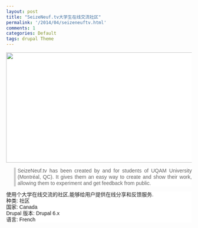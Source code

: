 ```yaml
---
layout: post
title: "SeizeNeuf.tv大学生在线交流社区"
permalink: '/2014/04/seizeneuftv.html'
comments: 1
categories: Default
tags: drupal Theme
---
```

<div style="background-color: white; font-family: Arial, Verdana, sans-serif; font-size: 14px; line-height: 17px; text-align: justify;"><a href="http://www.seizeneuf.tv/" style="color: black; font-weight: bold;" target="_blank"><img alt="" class="imagecache imagecache-showcase600 imagecache-default imagecache-showcase600_default" height="300" src="http://www.drupalsites.net/files/imagecache/showcase600/screenshot/7835-seizeneuf.jpg" style="border: none;" width="594"/></a></div>

<blockquote style="background-color: white; border-left-color: rgb(204, 204, 204); border-left-style: solid; border-left-width: 5px; font-family: Arial, Verdana, sans-serif; font-size: 14px; margin-left: 1.5em; padding-left: 5px; text-align: justify;"><div style="line-height: 17px;">SeizeNeuf.tv has been created by and for students of UQAM University (Montréal, QC). It gives them an easy way to create and show their work, allowing them to experiment and get feedback from public.</div></blockquote>

<div style="background-color: white; font-family: Arial, Verdana, sans-serif; font-size: 14px; line-height: 17px; text-align: justify;">使用个大学在线交流的社区,能够给用户提供在线分享和反馈服务.</div>

<div style="background-color: white; font-family: Arial, Verdana, sans-serif; font-size: 14px; line-height: 17px; text-align: justify;">种类: 社区</div>

<div style="background-color: white; font-family: Arial, Verdana, sans-serif; font-size: 14px; line-height: 17px; text-align: justify;">国家: Canada</div>

<div style="background-color: white; font-family: Arial, Verdana, sans-serif; font-size: 14px; line-height: 17px; text-align: justify;">Drupal 版本: Drupal 6.x</div>

<div style="background-color: white; font-family: Arial, Verdana, sans-serif; font-size: 14px; line-height: 17px; text-align: justify;">语言: French</div>